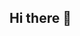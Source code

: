 ## Hi there 👋

<!--
**Jacque-Science/Jacque-Science** is a ✨ _special_ ✨ repository because its `README.md` (this file) appears on your GitHub profile.

- 🔭 I’m currently working on some  research  projects in physics

- 🌱 I’m currently learning coding and digital skills

- 👯 I’m looking to collaborate on eitherphysics projects or coding and digital projects

- 📫 How to reach me: jacquenabiek@gmail.com
-->
